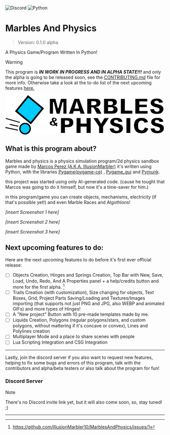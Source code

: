 ![Discord](https://img.shields.io/discord/:) ![Python](https://img.shields.io/badge/python-3670A0?style=flat&logo=python&logoColor=ffdd54)

# Marbles And Physics
> Version: 0.1.0 alpha

A Physics Game/Program Written In Python!

>[!WARNING]
>This program is ***IN WORK IN PROGRESS AND IN ALPHA STATE!!!*** and only the alpha is going to be released soon, see the [CONTRIBUTING.md](docs/CONTRIBUTING.md) file for more info.
>Otherwise take a look at the to-do list of the next upcoming features [here.](https://github.com/IllusionMarbler10/MarblesAndPhysics?tab=readme-ov-file#next-upcoming-features-to-do)

![isologotype](https://github.com/IllusionMarbler10/MarblesAndPhysics/blob/main/images/MRBPHYSIsologotype.png)

## What is this program about?
Marbles and physics is a physics simulation program/2d physics sandbox game made by [Marcos Perez (A.K.A. IllusionMarbler)](https://github.com/IllusionMarbler10)
it's written using Python, with the libraries [Pygame(pygame-ce)](https://github.com/pygame-community/pygame-ce) , [Pygame_gui](https://github.com/MyreMylar/pygame_gui) and [Pymunk](https://github.com/viblo/pymunk).  

this project was started using only AI-generated code. (cause he tought that Marcos was going to do it himself, but now it's a time-saver for him.)  

in this program/game you can create objects, mechanisms, electricity (if that's possible yet!) and even Marble Races and Algothlons!

*[insert Screenshot 1 here]*

*[insert Screenshot 2 here]*

*[insert Screenshot 3 here]*

## Next upcoming features to do:
Here are the next upcoming features to do before it's first ever official release:

- [ ] Objects Creation, Hinges and Springs Creation, Top Bar with New, Save, Load, Undo, Redo, And A Properties panel + a help/credits button and more for the first alpha. [^1]
- [ ] Trails Creation (with customization), Size changing for objects, Text Boxes, Grid, Project Parts Saving/Loading and Textures/Images importing (that supports not just PNG and JPG, also WEBP and animated GIFs) and more types of Hinges!
- [ ] A "New project" Button with 10 pre-made templates made by me.
- [ ] Liquids Creation, Polygons (regular polygons/stars, and custom polygons, without mattering if it's concave or convex), Lines and Polylines creation
- [ ] Multiplayer Mode and a place to share scenes with people
- [ ] Lua Scripting Integration and CSG Integration

-----
[^1]: https://github.com/IllusionMarbler10/MarblesAndPhysics/issues/1

Lastly, join the discord server if you also want to request new features, helping to fix some bugs and errors of this program, talk with the contributors and alpha/beta testers or also talk about the program for fun!
### Discord Server
> [!NOTE]
> There's no Discord invite link yet, but it will also come soon, so, stay tuned! ;)
----

